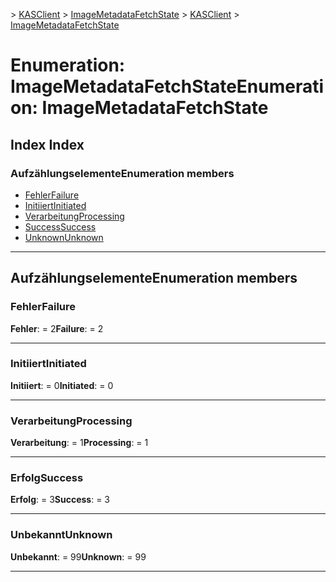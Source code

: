 <span data-ttu-id="50bcc-101">[](../README.md) > [KASClient](../modules/kasclient.md) > [ImageMetadataFetchState](../enums/kasclient.imagemetadatafetchstate.md)</span><span class="sxs-lookup"><span data-stu-id="50bcc-101">[](../README.md) > [KASClient](../modules/kasclient.md) > [ImageMetadataFetchState](../enums/kasclient.imagemetadatafetchstate.md)</span></span>

# <a name="enumeration-imagemetadatafetchstate"></a><span data-ttu-id="50bcc-102">Enumeration: ImageMetadataFetchState</span><span class="sxs-lookup"><span data-stu-id="50bcc-102">Enumeration: ImageMetadataFetchState</span></span>

## <a name="index"></a><span data-ttu-id="50bcc-103">Index </span><span class="sxs-lookup"><span data-stu-id="50bcc-103">Index</span></span>

### <a name="enumeration-members"></a><span data-ttu-id="50bcc-104">Aufzählungselemente</span><span class="sxs-lookup"><span data-stu-id="50bcc-104">Enumeration members</span></span>

* [<span data-ttu-id="50bcc-105">Fehler</span><span class="sxs-lookup"><span data-stu-id="50bcc-105">Failure</span></span>](kasclient.imagemetadatafetchstate.md#failure)
* [<span data-ttu-id="50bcc-106">Initiiert</span><span class="sxs-lookup"><span data-stu-id="50bcc-106">Initiated</span></span>](kasclient.imagemetadatafetchstate.md#initiated)
* [<span data-ttu-id="50bcc-107">Verarbeitung</span><span class="sxs-lookup"><span data-stu-id="50bcc-107">Processing</span></span>](kasclient.imagemetadatafetchstate.md#processing)
* [<span data-ttu-id="50bcc-108">Success</span><span class="sxs-lookup"><span data-stu-id="50bcc-108">Success</span></span>](kasclient.imagemetadatafetchstate.md#success)
* [<span data-ttu-id="50bcc-109">Unknown</span><span class="sxs-lookup"><span data-stu-id="50bcc-109">Unknown</span></span>](kasclient.imagemetadatafetchstate.md#unknown)

---

## <a name="enumeration-members"></a><span data-ttu-id="50bcc-110">Aufzählungselemente</span><span class="sxs-lookup"><span data-stu-id="50bcc-110">Enumeration members</span></span>

<a id="failure"></a>

###  <a name="failure"></a><span data-ttu-id="50bcc-111">Fehler</span><span class="sxs-lookup"><span data-stu-id="50bcc-111">Failure</span></span>

<span data-ttu-id="50bcc-112">**Fehler**: = 2</span><span class="sxs-lookup"><span data-stu-id="50bcc-112">**Failure**:  = 2</span></span>

___
<a id="initiated"></a>

###  <a name="initiated"></a><span data-ttu-id="50bcc-113">Initiiert</span><span class="sxs-lookup"><span data-stu-id="50bcc-113">Initiated</span></span>

<span data-ttu-id="50bcc-114">**Initiiert**: = 0</span><span class="sxs-lookup"><span data-stu-id="50bcc-114">**Initiated**:  = 0</span></span>

___
<a id="processing"></a>

###  <a name="processing"></a><span data-ttu-id="50bcc-115">Verarbeitung</span><span class="sxs-lookup"><span data-stu-id="50bcc-115">Processing</span></span>

<span data-ttu-id="50bcc-116">**Verarbeitung**: = 1</span><span class="sxs-lookup"><span data-stu-id="50bcc-116">**Processing**:  = 1</span></span>

___
<a id="success"></a>

###  <a name="success"></a><span data-ttu-id="50bcc-117">Erfolg</span><span class="sxs-lookup"><span data-stu-id="50bcc-117">Success</span></span>

<span data-ttu-id="50bcc-118">**Erfolg**: = 3</span><span class="sxs-lookup"><span data-stu-id="50bcc-118">**Success**:  = 3</span></span>

___
<a id="unknown"></a>

###  <a name="unknown"></a><span data-ttu-id="50bcc-119">Unbekannt</span><span class="sxs-lookup"><span data-stu-id="50bcc-119">Unknown</span></span>

<span data-ttu-id="50bcc-120">**Unbekannt**: = 99</span><span class="sxs-lookup"><span data-stu-id="50bcc-120">**Unknown**:  = 99</span></span>

___

